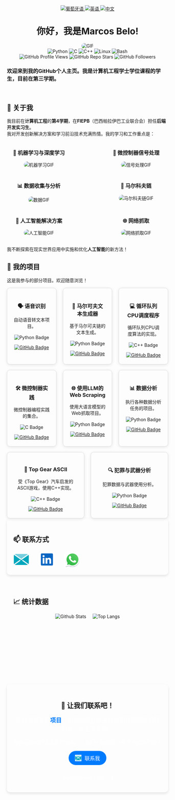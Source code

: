 <div align="center">
  <a href="https://github.com/marcovins/marcovins/blob/main/README-PT.md">
    <img src="https://www.svgrepo.com/show/405433/flag-for-flag-brazil.svg" alt="葡萄牙语" width="50" height="50">
  </a>
  <a href="https://github.com/marcovins/marcovins/blob/main/README.md">
    <img src="https://www.svgrepo.com/show/405645/flag-for-flag-united-states.svg" alt="英语" width="50" height="50">
  </a>
  <a href="https://github.com/marcovins/marcovins/blob/main/README-CH.md">
    <img src="https://www.svgrepo.com/show/405448/flag-for-flag-china.svg" alt="中文" width="50" height="50">
  </a>
</div>

<div align="center">
  <h1>你好，我是Marcos Belo!</h1>
  <img src="https://media2.giphy.com/media/v1.Y2lkPTc5MGI3NjExZWw4MWtsNnFxM2ZrM3RmY20wOGc5dzQ5ZGJoc3ExMGJkYWU4azM4dCZlcD12MV9pbnRlcm5hbF9naWZfYnlfaWQmY3Q9Zw/bJ4TVNYNUympPgcpem/giphy.gif" alt="GIF" style="border-radius: 20px;">
</div>

<div align="center">
  <img src="https://img.shields.io/badge/Python-3776AB?style=round-the-badge&logo=python&logoColor=white" alt="Python">
  <img src="https://img.shields.io/badge/C-00599C?style=round-the-badge&logo=c&logoColor=white" alt="C">
  <img src="https://img.shields.io/badge/C++-00599C?style=round-the-badge&logo=c%2B%2B&logoColor=white" alt="C++">
  <img src="https://img.shields.io/badge/Linux-FCC624?style=round-the-badge&logo=linux&logoColor=black" alt="Linux">
  <img src="https://img.shields.io/badge/Bash-4EAA25?style=round-the-badge&logo=gnu-bash&logoColor=white" alt="Bash">
</div>

<div align="center">
  <img src="https://komarev.com/ghpvc/?username=marcovins&color=blue&style=round-the-badge" alt="GitHub Profile Views">
  <img src="https://img.shields.io/github/stars/marcovins?style=round-the-badge" alt="GitHub Repo Stars">
  <img src="https://img.shields.io/github/followers/marcovins?style=round-the-badge" alt="GitHub Followers">
</div>

### 欢迎来到我的GitHub个人主页。我是计算机工程学士学位课程的学生，目前在第三学期。

<br>

## 🚀 关于我

我目前在**计算机工程**的**第4学期**，在**FIEPB**（巴西帕拉伊巴工业联合会）担任**后端开发实习生**。  
我对开发创新解决方案和学习前沿技术充满热情。我的学习和工作重点是：

<div style="display: flex; justify-content: space-between; align-items: flex-start; flex-wrap: wrap; gap: 20px;">
  <div style="text-align: center; width: 200px;">
    <h3>🧠 机器学习与深度学习</h3>
    <img src="https://media2.giphy.com/media/v1.Y2lkPTc5MGI3NjExbmw0Z2NkMXFiNDdweGU3ZjA2NzRwcG13dG5nc2w3cDhleXg5aHBvdSZlcD12MV9pbnRlcm5hbF9naWZfYnlfaWQmY3Q9Zw/PjJ1cLHqLEveXysGDB/giphy.gif" alt="机器学习GIF" style="width: 200px; height: 200px; object-fit: cover; border-radius: 50px">
  </div>
  <div style="text-align: center; width: 200px;">
    <h3>🔧 微控制器信号处理</h3>
    <img src="https://media4.giphy.com/media/v1.Y2lkPTc5MGI3NjExYWN0MTBwMmFpeGl2cjJmZ2VwZnQweDFleWtyNmkwOHVmeHRxNG4zdSZlcD12MV9pbnRlcm5hbF9naWZfYnlfaWQmY3Q9Zw/X0iqiPHFdrEctzDKMU/giphy.gif" alt="信号处理GIF" style="width: 200px; height: 200px; object-fit: cover; border-radius: 50px">
  </div>
  <div style="text-align: center; width: 200px;">
    <h3>📊 数据收集与分析</h3>
    <img src="https://media3.giphy.com/media/v1.Y2lkPTc5MGI3NjExdW5zcDUyNG1iZmU1d253aDJ2MDBiaDE5ODUya3E1NGh1ajRlNHprbSZlcD12MV9pbnRlcm5hbF9naWZfYnlfaWQmY3Q9Zw/dtB7kgF86VwZWY5Iee/giphy.gif" alt="数据GIF" style="width: 200px; height: 200px; object-fit: cover; border-radius: 50px">
  </div>
  <div style="text-align: center; width: 200px;">
    <h3>🧩 马尔科夫链</h3>
    <img src="https://media1.tenor.com/m/mskx_ROTkMAAAAAd/markov-chain-markovchain.gif" alt="马尔科夫链GIF" style="width: 200px; height: 200px; object-fit: cover; border-radius: 50px">
  </div>
  <div style="text-align: center; width: 200px; border-radius: 50px">
    <h3>🤖 人工智能解决方案</h3>
    <img src="https://media1.giphy.com/media/v1.Y2lkPTc5MGI3NjExYndwOHVtZTNxdzVvNW0zejh5dTZ0cjh0N3B4NG9qZGpiODlpYXRvOCZlcD12MV9pbnRlcm5hbF9naWZfYnlfaWQmY3Q9Zw/zsqpYMxi6gRrUX2PCB/giphy.gif" alt="人工智能GIF" style="width: 200px; height: 200px; object-fit: cover; border-radius: 50px">
  </div>
  <div style="text-align: center; width: 200px;">
    <h3>🌐 网络抓取</h3>
    <img src="https://media4.giphy.com/media/v1.Y2lkPTc5MGI3NjExd3V0NG82OWN5eGpxazVzbmQxMGU0aHpienRoOXl2YmF0enpyOXV4biZlcD12MV9pbnRlcm5hbF9naWZfYnlfaWQmY3Q9Zw/26tn33aiTi1jkl6H6/giphy.gif" alt="网络抓取GIF" style="width: 200px; height: 200px; object-fit: cover; border-radius: 50px">
  </div>
</div>

<br>

我不断探索在现实世界应用中实施和优化**人工智能**的新方法！

## 🚀 我的项目

这是我参与的部分项目。欢迎随意浏览！

<div align="center">
  <!-- 第一行：语音识别、马尔可夫文本生成器、循环队列CPU调度程序 -->
  <div style="display: flex; justify-content: center; gap: 20px;">
    <div style="width: 250px; text-align: center; border: 1px solid #ddd; padding: 20px; border-radius: 10px; box-shadow: 0 2px 10px rgba(0, 0, 0, 0.1);">
      <h3>🗣️ 语音识别</h3>
      <p>自动语音转文本项目。<br><br><img src="https://img.shields.io/badge/python-3776AB?style=round-square&logo=python&logoColor=white" alt="Python Badge"></p>
      <a href="https://github.com/marcovins/speech-recognition" target="_blank">
        <img src="https://img.shields.io/badge/GitHub-Project-blue?style=round-square" alt="GitHub Badge">
      </a>
    </div>
    <div style="width: 250px; text-align: center; border: 1px solid #ddd; padding: 20px; border-radius: 10px; box-shadow: 0 2px 10px rgba(0, 0, 0, 0.1);">
      <h3>🔄 马尔可夫文本生成器</h3>
      <p>基于马尔可夫链的文本生成。<br><br><img src="https://img.shields.io/badge/python-3776AB?style=round-square&logo=python&logoColor=white" alt="Python Badge"></p>
      <a href="https://github.com/marcovins/markov-text-generator" target="_blank">
        <img src="https://img.shields.io/badge/GitHub-Project-blue?style=round-square" alt="GitHub Badge">
      </a>
    </div>
    <div style="width: 250px; text-align: center; border: 1px solid #ddd; padding: 20px; border-radius: 10px; box-shadow: 0 2px 10px rgba(0, 0, 0, 0.1);">
      <h3>💻 循环队列CPU调度程序</h3>
      <p>循环队列CPU调度算法的实现。<br><br><img src="https://img.shields.io/badge/c++-00599C?style=round-square&logo=cplusplus&logoColor=white" alt="C++ Badge"></p>
      <a href="https://github.com/marcovins/round-robin-cpu-scheduler" target="_blank">
        <img src="https://img.shields.io/badge/GitHub-Project-blue?style=round-square" alt="GitHub Badge">
      </a>
    </div>
  </div>
  <br>
  <!-- 第二行：微控制器实践、Web Scraping LLM、数据分析 -->
  <div style="display: flex; justify-content: center; gap: 20px;">
    <div style="width: 250px; text-align: center; border: 1px solid #ddd; padding: 20px; border-radius: 10px; box-shadow: 0 2px 10px rgba(0, 0, 0, 0.1);">
      <h3>🛠️ 微控制器实践</h3>
      <p>微控制器编程实践的集合。<br><br><img src="https://img.shields.io/badge/-00599C?style=round-square&logo=c&logoColor=white" alt="C Badge"></p>
      <a href="https://github.com/marcovins/praticas-microcontroladores" target="_blank">
        <img src="https://img.shields.io/badge/GitHub-Project-blue?style=round-square" alt="GitHub Badge">
      </a>
    </div>
    <div style="width: 250px; text-align: center; border: 1px solid #ddd; padding: 20px; border-radius: 10px; box-shadow: 0 2px 10px rgba(0, 0, 0, 0.1);">
      <h3>🌐 使用LLM的Web Scraping</h3>
      <p>使用大语言模型的Web抓取项目。<br><br><img src="https://img.shields.io/badge/python-3776AB?style=round-square&logo=python&logoColor=white" alt="Python Badge"></p>
      <a href="https://github.com/marcovins/projeto-web-scraping-LLM" target="_blank">
        <img src="https://img.shields.io/badge/GitHub-Project-blue?style=round-square" alt="GitHub Badge">
      </a>
    </div>
    <div style="width: 250px; text-align: center; border: 1px solid #ddd; padding: 20px; border-radius: 10px; box-shadow: 0 2px 10px rgba(0, 0, 0, 0.1);">
      <h3>📊 数据分析</h3>
      <p>执行各种数据分析任务的项目。<br><br><img src="https://img.shields.io/badge/python-3776AB?style=round-square&logo=python&logoColor=white" alt="Python Badge"></p>
      <a href="https://github.com/marcovins/data-analysis" target="_blank">
        <img src="https://img.shields.io/badge/GitHub-Project-blue?style=round-square" alt="GitHub Badge">
      </a>
    </div>
  </div>
  <br>
  <!-- 第三行：Top Gear ASCII 和 犯罪与武器分析 -->
  <div style="display: flex; justify-content: center; gap: 20px;">
    <div style="width: 250px; text-align: center; border: 1px solid #ddd; padding: 20px; border-radius: 10px; box-shadow: 0 2px 10px rgba(0, 0, 0, 0.1);">
      <h3>🚗 Top Gear ASCII</h3>
      <p>受《Top Gear》汽车启发的ASCII游戏，使用C++实现。<br><br><img src="https://img.shields.io/badge/c++-00599C?style=round-square&logo=cplusplus&logoColor=white" alt="C++ Badge"></p>
      <a href="https://github.com/marcovins/top-gear-ascii" target="_blank">
        <img src="https://img.shields.io/badge/GitHub-Project-blue?style=round-square" alt="GitHub Badge">
      </a>
    </div>
    <div style="width: 250px; text-align: center; border: 1px solid #ddd; padding: 20px; border-radius: 10px; box-shadow: 0 2px 10px rgba(0, 0, 0, 0.1);">
      <h3>🔍 犯罪与武器分析</h3>
      <p>犯罪数据与武器使用分析。<br><br><img src="https://img.shields.io/badge/python-3776AB?style=round-square&logo=python&logoColor=white" alt="Python Badge"></p>
      <a href="https://github.com/marcovins/analise-armas-criminalidade-br" target="_blank">
        <img src="https://img.shields.io/badge/GitHub-Project-blue?style=round-square" alt="GitHub Badge">
      </a>
    </div>
  </div>
</div>

<!-- 联系部分 -->
<div style="text-align: left; padding: 20px; border-radius: 10px; background-color:rgb(0, 0, 0, 0); box-shadow: 0 4px 8px rgba(0, 0, 0, 0.1);">
  <h2>📫 联系方式</h2>
  <div style="display: inline-flex; gap: 30px; justify-content: center; align-items: center;">
    <a href="mailto:marcosbelods@gmail.com" style="transition: transform 0.3s ease;">
      <img alt="E-mail" width="50" height="50" src="https://raw.githubusercontent.com/marcovins/marcovins/master/icons/email.svg" style="border-radius: 10px; transition: transform 0.3s ease;">
    </a>
    <a href="https://www.linkedin.com/in/marcos-belo-b78775271/" style="transition: transform 0.3s ease;">
      <img alt="LinkedIn" width="50" height="50" src="https://raw.githubusercontent.com/marcovins/marcovins/master/icons/linkedin.svg" style="border-radius: 10px; transition: transform 0.3s ease;">
    </a>
    <a href="https://api.whatsapp.com/send?phone=5583988152350" style="transition: transform 0.3s ease;">
      <img alt="WhatsApp" width="50" height="50" src="https://raw.githubusercontent.com/marcovins/marcovins/master/icons/whatsapp.svg" style="border-radius: 10px; transition: transform 0.3s ease;">
    </a>
  </div>
</div>

<!-- 添加hover效果 -->
<style>
  div a:hover img, .badge:hover, .gif:hover, .project-card:hover, .stats:hover {
    transform: scale(1.1);
    transition: transform 0.3s ease;
  }

  .project-card {
    border: 1px solid #ddd;
    padding: 20px;
    border-radius: 10px;
    box-shadow: 0 2px 10px rgba(0, 0, 0, 0.1);
    transition: transform 0.3s ease, box-shadow 0.3s ease;
  }

  .stats {
    transition: transform 0.3s ease, box-shadow 0.3s ease;
  }

  .badge, .gif {
    transition: transform 0.3s ease;
  }
</style>

<br>

<!-- 统计部分 -->
<div style="text-align: left; padding: 20px; border-radius: 10px; background-color:rgb(0, 0, 0, 0); box-shadow: 0 4px 8px rgba(0, 0, 0, 0);">
  <h2>📈 统计数据</h2>
  <div style="display: flex; justify-content: center; gap: 20px;">
    <img src="https://github-readme-stats.vercel.app/api?username=marcovins&show_icons=true&theme=tokyonight&height=200" alt="Github Stats" style="height: 200px; width: auto;">
    <img src="https://github-readme-stats.vercel.app/api/top-langs/?username=marcovins&theme=tokyonight&layout=donut&height=200" alt="Top Langs" style="height: 200px; width: auto;">
  </div>
</div>

<div style="text-align: center; padding: 20px; border-radius: 10px; background-color: rgb(0, 0, 0, 0); box-shadow: 0 4px 8px rgba(0, 0, 0, 0.1);">
  <h2>🚀 让我们联系吧！</h2>
  <p style="font-size: 18px; color:rgb(255, 255, 255);">
    随时浏览我的<strong><a href="## 🚀 我的项目" style="color: #007BFF; text-decoration: none;">项目</a></strong>，如果你想合作或只是和我聊聊技术和开发，欢迎联系我。
  </p>
  <p style="font-size: 16px; color: rgb(255, 255, 255);">
    你的反馈和想法总是欢迎的。让我们一起创造一些了不起的东西！
  </p>
  <a href="mailto:marcosbelods@gmail.com" style="display: inline-flex; gap: 10px; align-items: center; padding: 10px 20px; border-radius: 30px; background-color: #007BFF; color: white; font-size: 16px; text-decoration: none; transition: transform 0.3s ease;">
    <img src="https://raw.githubusercontent.com/marcovins/marcovins/master/icons/email.svg" width="20" height="20" alt="E-mail"> 联系我
  </a>
  <br><br>
  <p style="font-size: 14px; color:rgb(255, 255, 255);">
    感谢访问我的个人资料！👋
  </p>
</div>

<!-- hover效果 -->
<style>
  a:hover {
    transform: scale(1.1);
    box-shadow: 0 4px 8px rgba(0, 0, 0, 0.2);
  }
</style>
